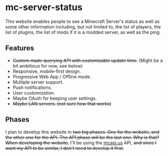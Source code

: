 # mc-server-status

This website enables people to see a Minecraft Server's status as well as some
other information including, but not limited to, the list of players, the list
of plugins, the list of mods if it is a modded server, as well as the ping.

## Features
- ~~Custom made querying API with customizable update time.~~ (Might be a bit ambitious for now, see below)
- Responsive, mobile-first design.
- Progressive Web App / Offline mode.
- Multiple server support.
- Push notifications.
- User customization.
- Maybe OAuth for keeping user settings.
- ~~Maybe LAN servers. (not sure how that works)~~

## Phases

I plan to develop this website in ~~two big phases. One for the website, and the
other one for the API. The API phase will be the last one. Why is that? When
developing the website,~~ I'll be using the [mcapi.us](https://mcapi.us) API, ~~and
since I want my API to be similar, I don't need to develop it first.~~
